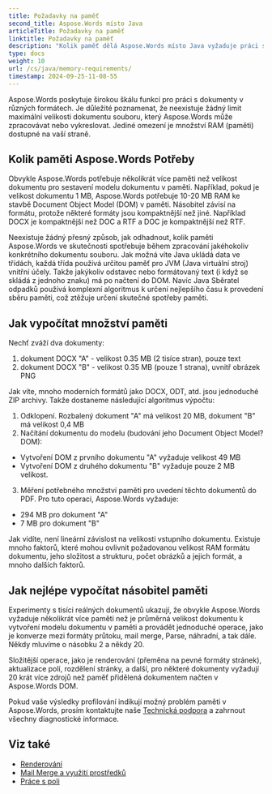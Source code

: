 ```yaml
---
title: Požadavky na paměť
second_title: Aspose.Words místo Java
articleTitle: Požadavky na paměť
linktitle: Požadavky na paměť
description: "Kolik paměť dělá Aspose.Words místo Java vyžaduje práci s dokumenty? Naučte se detaily."
type: docs
weight: 10
url: /cs/java/memory-requirements/
timestamp: 2024-09-25-11-08-55
---
```


Aspose.Words poskytuje širokou škálu funkcí pro práci s dokumenty v různých formátech. Je důležité poznamenat, že neexistuje žádný limit maximální velikosti dokumentu souboru, který Aspose.Words může zpracovávat nebo vykreslovat. Jediné omezení je množství RAM (paměti) dostupné na vaší straně.

## Kolik paměti Aspose.Words Potřeby

Obvykle Aspose.Words potřebuje několikrát více paměti než velikost dokumentu pro sestavení modelu dokumentu v paměti. Například, pokud je velikost dokumentu 1 MB, Aspose.Words potřebuje 10-20 MB RAM ke stavbě Document Object Model (DOM) v paměti. Násobitel závisí na formátu, protože některé formáty jsou kompaktnější než jiné. Například DOCX je kompaktnější než DOC a RTF a DOC je kompaktnější než RTF.

Neexistuje žádný přesný způsob, jak odhadnout, kolik paměti Aspose.Words ve skutečnosti spotřebuje během zpracování jakéhokoliv konkrétního dokumentu souboru. Jak možná víte Java ukládá data ve třídách, každá třída používá určitou paměť pro JVM (Java virtuální stroj) vnitřní účely. Takže jakýkoliv odstavec nebo formátovaný text (i když se skládá z jednoho znaku) má po načtení do DOM. Navíc Java Sběratel odpadků používá komplexní algoritmus k určení nejlepšího času k provedení sběru paměti, což ztěžuje určení skutečné spotřeby paměti.

## Jak vypočítat množství paměti

Nechť zváží dva dokumenty:

1. dokument DOCX "A" - velikost 0.35 MB (2 tisíce stran), pouze text
2. dokument DOCX "B" - velikost 0.35 MB (pouze 1 strana), uvnitř obrázek PNG

Jak víte, mnoho moderních formátů jako DOCX, ODT, atd. jsou jednoduché ZIP archivy. Takže dostaneme následující algoritmus výpočtu:
1. Odklopení. Rozbalený dokument "A" má velikost 20 MB, dokument "B" má velikost 0,4 MB
2. Načítání dokumentu do modelu (budování jeho Document Object Model? DOM):
* Vytvoření DOM z prvního dokumentu "A" vyžaduje velikost 49 MB
* Vytvoření DOM z druhého dokumentu "B" vyžaduje pouze 2 MB velikost.
3. Měření potřebného množství paměti pro uvedení těchto dokumentů do PDF. Pro tuto operaci, Aspose.Words vyžaduje:
  * 294 MB pro dokument "A"
  * 7 MB pro dokument "B"

Jak vidíte, není lineární závislost na velikosti vstupního dokumentu. Existuje mnoho faktorů, které mohou ovlivnit požadovanou velikost RAM formátu dokumentu, jeho složitost a strukturu, počet obrázků a jejich formát, a mnoho dalších faktorů.

## Jak nejlépe vypočítat násobitel paměti

Experimenty s tisíci reálných dokumentů ukazují, že obvykle Aspose.Words vyžaduje několikrát více paměti než je průměrná velikost dokumentu k vytvoření modelu dokumentu v paměti a provádět jednoduché operace, jako je konverze mezi formáty průtoku, mail merge, Parse, náhradní, a tak dále. Někdy mluvíme o násobku 2 a někdy 20.

Složitější operace, jako je renderování (přeměna na pevné formáty stránek), aktualizace polí, rozdělení stránky, a další, pro některé dokumenty vyžadují 20 krát více zdrojů než paměť přidělená dokumentem načten v Aspose.Words DOM.

Pokud vaše výsledky profilování indikují možný problém paměti v Aspose.Words, prosím kontaktujte naše [Technická podpora](/words/cs/java/technical-support/) a zahrnout všechny diagnostické informace.

## Viz také

* [Renderování](/words/cs/java/rendering/)
* [Mail Merge a využití prostředků](/words/java/mail-merge-and-reporting/)
* [Práce s poli](/words/cs/java/working-with-fields/)
